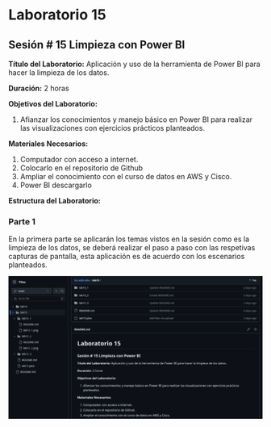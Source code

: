 # Laboratorio 15

## Sesión # 15 Limpieza con Power BI

**Título del Laboratorio:** Aplicación y uso de la herramienta de Power BI para hacer la limpieza de los datos.

**Duración:** 2 horas

**Objetivos del Laboratorio:**

1. Afianzar los conocimientos y manejo básico en Power BI para realizar las visualizaciones con ejercicios prácticos planteados.

**Materiales Necesarios:**

1. Computador con acceso a internet.
2. Colocarlo en el repositorio de Github
3. Ampliar el conocimiento con el curso de datos en AWS y Cisco.
4. Power BI descargarlo

**Estructura del Laboratorio:**

### Parte 1

En la primera parte se aplicarán los temas vistos en la sesión como es la limpieza de los datos, se deberá realizar el paso a paso con las respetivas capturas de pantalla, esta aplicación es de acuerdo con los escenarios planteados.

![Captura de pantalla de github](github.png)

